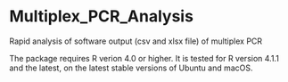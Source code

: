 # Multiplex_PCR_Analysis
Rapid analysis of software output (csv and xlsx file) of multiplex PCR

The package requires R verion 4.0 or higher. It is tested for R version 4.1.1 and the latest, on the latest stable versions of Ubuntu and macOS.
